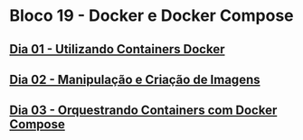 # Bloco 19 - Docker e Docker Compose

## [Dia 01 - Utilizando Containers Docker](dia-1-utilizando-containers-docker/README.md)

## [Dia 02 - Manipulação e Criação de Imagens](dia-2-manipulacao-e-criacao-de-imagens-no-docker/react-dockerized/README.md)

## [Dia 03 - Orquestrando Containers com Docker Compose](dia-dia-3-orquestrando-containers-com-docker-compose/README.md)